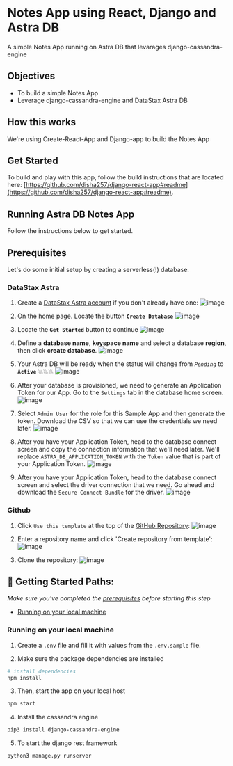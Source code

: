 # Notes App using React, Django and Astra DB

A simple Notes App running on Astra DB that levarages django-cassandra-engine

## Objectives
* To build a simple Notes App
* Leverage django-cassandra-engine and DataStax Astra DB
  
## How this works
We're using Create-React-App and Django-app to build the Notes App

## Get Started
To build and play with this app, follow the build instructions that are located here: [https://github.com/disha257/django-react-app#readme](https://github.com/disha257/django-react-app#readme).

<!--- STARTEXCLUDE --->
## Running Astra DB Notes App
Follow the instructions below to get started.

## Prerequisites
Let's do some initial setup by creating a serverless(!) database.

### DataStax Astra
1. Create a [DataStax Astra account](https://dtsx.io/2WMxoBQ) if you don't already have one:
![image](https://raw.githubusercontent.com/DataStax-Examples/sample-app-template/master/screenshots/astra-register-basic-auth.png)

2. On the home page. Locate the button **`Create Database`**
![image](https://raw.githubusercontent.com/DataStax-Examples/sample-app-template/master/screenshots/astra-dashboard.png)

3. Locate the **`Get Started`** button to continue
![image](https://raw.githubusercontent.com/DataStax-Examples/sample-app-template/master/screenshots/astra-select-plan.png)

4. Define a **database name**, **keyspace name** and select a database **region**, then click **create database**.
![image](https://raw.githubusercontent.com/DataStax-Examples/sample-app-template/master/screenshots/astra-create-db.png)

5. Your Astra DB will be ready when the status will change from *`Pending`* to **`Active`** 💥💥💥 
![image](https://raw.githubusercontent.com/DataStax-Examples/sample-app-template/master/screenshots/astra-db-active.png)

6. After your database is provisioned, we need to generate an Application Token for our App. Go to the `Settings` tab in the database home screen.
![image](https://raw.githubusercontent.com/DataStax-Examples/sample-app-template/master/screenshots/astra-db-settings.png)

1. Select `Admin User` for the role for this Sample App and then generate the token. Download the CSV so that we can use the credentials we need later.
![image](https://raw.githubusercontent.com/DataStax-Examples/sample-app-template/master/screenshots/astra-db-settings-token.png)

1. After you have your Application Token, head to the database connect screen and copy the connection information that we'll need later. We'll replace `ASTRA_DB_APPLICATION_TOKEN` with the `Token` value that is part of your Application Token.
![image](https://raw.githubusercontent.com/DataStax-Examples/sample-app-template/master/screenshots/astra-db-connect.png)

1. After you have your Application Token, head to the database connect screen and select the driver connection that we need. Go ahead and download the `Secure Connect Bundle` for the driver.
![image](https://raw.githubusercontent.com/DataStax-Examples/sample-app-template/master/screenshots/astra-db-connect-bundle.png)

### Github
1. Click `Use this template` at the top of the [GitHub Repository](https://github.com/disha257/django-react-app):
![image](https://raw.githubusercontent.com/DataStax-Examples/sample-app-template/master/screenshots/github-use-template.png)

2. Enter a repository name and click 'Create repository from template':
![image](https://raw.githubusercontent.com/DataStax-Examples/sample-app-template/master/screenshots/github-create-repository.png)

3. Clone the repository:
![image](https://raw.githubusercontent.com/DataStax-Examples/sample-app-template/master/screenshots/github-clone.png)


## 🚀 Getting Started Paths:
*Make sure you've completed the [prerequisites](#prerequisites) before starting this step*
  - [Running on your local machine](#running-on-your-local-machine)

### Running on your local machine
1. Create a `.env` file and fill it with values from the `.env.sample` file.

2. Make sure the package dependencies are installed
```sh
# install dependencies
npm install
```
3. Then, start the app on your local host
```sh
npm start
```
4. Install the cassandra engine
```sh
pip3 install django-cassandra-engine
```
5. To start the django rest framework
```sh
python3 manage.py runserver
```
<!--- ENDEXCLUDE --->

